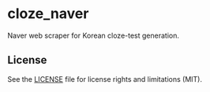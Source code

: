 # cloze_naver
Naver web scraper for Korean cloze-test generation.

## License

See the [LICENSE](LICENSE.txt) file for license rights and limitations (MIT).
